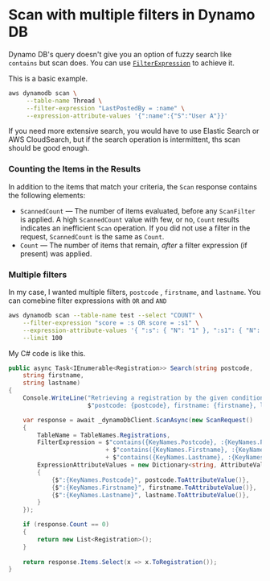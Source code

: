 # Scan with multiple filters in Dynamo DB

Dynamo DB's query doesn't give you an option of fuzzy search like `contains` but scan does. You can use [`FilterExpression`](https://docs.aws.amazon.com/amazondynamodb/latest/developerguide/LegacyConditionalParameters.ScanFilter.html) to achieve it. 

This is a basic example.

```bash
aws dynamodb scan \
     --table-name Thread \
     --filter-expression "LastPostedBy = :name" \
     --expression-attribute-values '{":name":{"S":"User A"}}'
```

If you need more extensive search, you would have to use Elastic Search or AWS CloudSearch, but if the search operation is intermittent, ths scan should be good enough. 

### Counting the Items in the Results <a id="Scan.Count"></a>

In addition to the items that match your criteria, the `Scan` response contains the following elements:

* `ScannedCount` — The number of items evaluated, before any `ScanFilter` is applied. A high `ScannedCount` value with few, or no, `Count` results indicates an inefficient `Scan` operation. If you did not use a filter in the request, `ScannedCount` is the same as `Count`.
* `Count` — The number of items that remain, _after_ a filter expression \(if present\) was applied.

### Multiple filters

In my case, I wanted multiple filters, `postcode` , `firstname`, and `lastname`. You can comebine filter expressions with `OR` and `AND` 

```bash
aws dynamodb scan --table-name test --select "COUNT" \
    --filter-expression "score = :s OR score = :s1" \
    --expression-attribute-values '{ ":s": { "N": "1" }, ":s1": { "N": "40" } }' \
    --limit 100
```

My C\# code is like this.

```csharp
public async Task<IEnumerable<Registration>> Search(string postcode, 
    string firstname, 
    string lastname)
{
    Console.WriteLine("Retrieving a registration by the given conditions: " +
                      $"postcode: {postcode}, firstname: {firstname}, lastname: {lastname}");

    var response = await _dynamoDbClient.ScanAsync(new ScanRequest()
    {
        TableName = TableNames.Registrations,
        FilterExpression = $"contains({KeyNames.Postcode}, :{KeyNames.Postcode}) AND " 
                           + $"contains({KeyNames.Firstname}, :{KeyNames.Firstname}) AND "
                           + $"contains({KeyNames.Lastname}, :{KeyNames.Lastname})",
        ExpressionAttributeValues = new Dictionary<string, AttributeValue>
        {
            {$":{KeyNames.Postcode}", postcode.ToAttributeValue()},
            {$":{KeyNames.Firstname}", firstname.ToAttributeValue()},
            {$":{KeyNames.Lastname}", lastname.ToAttributeValue()},
        }
    });

    if (response.Count == 0)
    {
        return new List<Registration>();
    }
    
    return response.Items.Select(x => x.ToRegistration());
}

```

